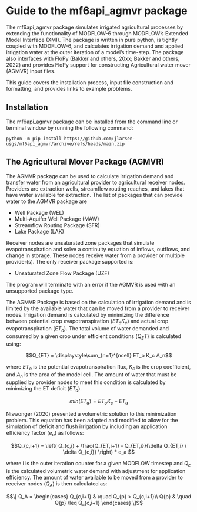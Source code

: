 # Guide to the mf6api_agmvr package

The mf6api_agmvr package simulates irrigated agricultural processes by 
extending the functionality of MODFLOW-6 through MODFLOW’s Extended Model 
Interface (XMI). The package is written in pure python, is tightly coupled with 
MODFLOW-6, and calculates irrigation demand and applied irrigation water at the 
outer iteration of a model’s time-step. The package also interfaces with FloPy 
(Bakker and others, 20xx; Bakker and others, 2022) and provides FloPy support 
for constructing Agricultural water mover (AGMVR) input files.

This guide covers the installation process, input file construction and 
formatting, and provides links to example problems.

## Installation
The mf6api_agmvr package can be installed from the command line or terminal 
window by running the following command:
```commandline
python -m pip install https://github.com/jlarsen-usgs/mf6api_agmvr/archive/refs/heads/main.zip
```

## The Agricultural Mover Package (AGMVR)
The AGMVR package can be used to calculate irrigation demand and transfer water 
from an agricultural provider to agricultural receiver nodes. Providers are 
extraction wells, streamflow routing reaches, and lakes that have water 
available for extraction. The list of packages that can provide water to the 
AGMVR package are
   - Well Package (WEL)
   - Multi-Aquifer Well Package (MAW)
   - Streamflow Routing Package (SFR)
   - Lake Package (LAK)

Receiver nodes are unsaturated zone packages that simulate evapotranspiration 
and solve a continuity equation of inflows, outflows, and change in storage. 
These nodes receive water from a provider or multiple provider(s). The only 
receiver package supported is:
   - Unsaturated Zone Flow Package (UZF)

The program will terminate with an error if the AGMVR is used with an 
unsupported package type.

The AGMVR Package is based on the calculation of irrigation demand and is 
limited by the available water that can be moved from a provider to receiver 
nodes. Irrigation demand is calculated by minimizing the difference between 
potential crop evapotranspiration $\left( ET_o K_c \right)$ and actual crop evapotranspiration 
$\left( ET_a \right)$. The total volume of water demanded and consumed by a given crop under 
efficient conditions $\left( Q_ET \right)$ is calculated using:

$$Q_{ET} = \displaystyle\sum_{n=1}^{ncell} ET_o K_c A_n$$ 

where $ET_o$ is the potential evapotranspiration flux, $K_c$ is the crop 
coefficient, and $A_n$ is the area of the model cell. The amount of water that 
must be supplied by provider nodes to meet this condition is calculated by 
minimizing the ET deficit $\left( ET_d \right)$.

$$min \left( ET_d \right) = ET_o K_c - ET_a$$

Niswonger (2020) presented a volumetric solution to this minimization problem. 
This equation has been adapted and modified to allow for the simulation of 
deficit and flush irrigation by including an application efficiency factor 
$\left( e_a \right)$ as follows:

$$Q_{c,i+1} = \left( Q_{c,i} + \frac{Q_{ET,i+1} - Q_{ET,i}}{\delta Q_{ET,i} / \delta Q_{c,i}} \right) * e_a $$

where i is the outer iteration counter for a given MODFLOW timestep and $Q_c$ 
is the calculated volumetric water demand with adjustment for application 
efficiency. The amount of water available to be moved from a provider to 
receiver nodes $\left( Q_A \right)$ is then calculated as:

$$\[ Q_A =
    \begin{cases}
      Q_{c,i+1} & \quad Q_{p} > Q_{c,i+1}\\
      Q{p} & \quad Q{p} \leq  Q_{c,i+1}
    \end{cases}
\]$$
